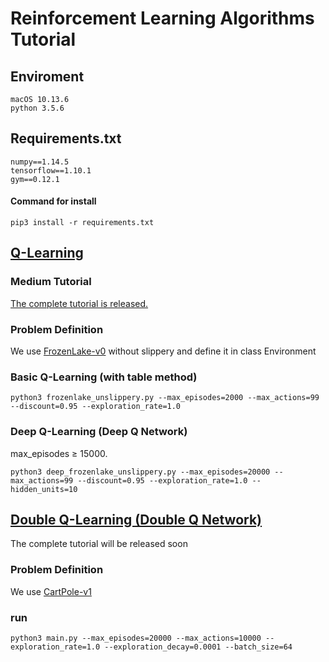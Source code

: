 
# Reinforcement Learning Algorithms Tutorial

## Enviroment
```
macOS 10.13.6
python 3.5.6
```

## Requirements.txt
```
numpy==1.14.5
tensorflow==1.10.1
gym==0.12.1
```
#### Command for install
```
pip3 install -r requirements.txt
```

## [Q-Learning](https://github.com/Amber0914/Reinforcement_Learning_Algorithms/tree/master/Q-Learning)
### Medium Tutorial
[The complete tutorial is released.](https://medium.com/@qempsil0914/zero-to-one-deep-q-learning-part1-basic-introduction-and-implementation-bb7602b55a2c)

### Problem Definition
We use [FrozenLake-v0](https://gym.openai.com/envs/FrozenLake-v0/) without slippery and define it in class Environment

### Basic Q-Learning (with table method)
```
python3 frozenlake_unslippery.py --max_episodes=2000 --max_actions=99 --discount=0.95 --exploration_rate=1.0
```

### Deep Q-Learning (Deep Q Network) 
max_episodes ≥ 15000.
```
python3 deep_frozenlake_unslippery.py --max_episodes=20000 --max_actions=99 --discount=0.95 --exploration_rate=1.0 --hidden_units=10
```

## [Double Q-Learning (Double Q Network)](https://github.com/Amber0914/Reinforcement_Learning_Algorithms/tree/master/Double-Q-Learning)
The complete tutorial will be released soon

### Problem Definition
We use [CartPole-v1](https://gym.openai.com/envs/CartPole-v1/)

### run 
```
python3 main.py --max_episodes=20000 --max_actions=10000 --exploration_rate=1.0 --exploration_decay=0.0001 --batch_size=64
```
